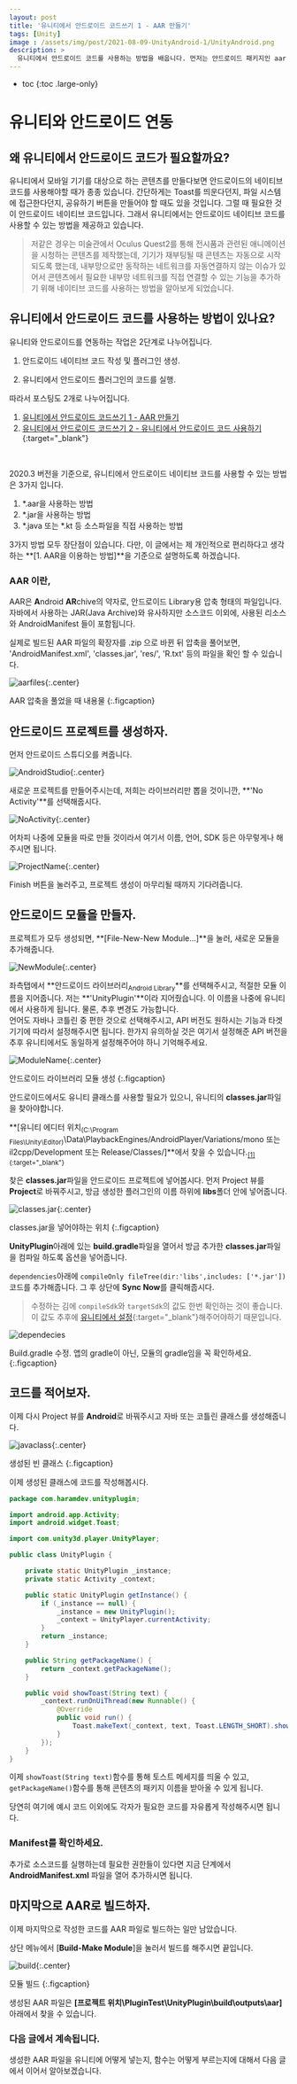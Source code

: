 ```yaml
---
layout: post
title: '유니티에서 안드로이드 코드쓰기 1 - AAR 만들기'
tags: [Unity]
image : /assets/img/post/2021-08-09-UnityAndroid-1/UnityAndroid.png
description: >
  유니티에서 안드로이드 코드를 사용하는 방법을 배웁니다. 먼저는 안드로이드 패키지인 aar 파일을 만드는 방법을 알아봅니다.
---
```


* toc
{:toc .large-only}


# 유니티와 안드로이드 연동

## 왜 유니티에서 안드로이드 코드가 필요할까요?

유니티에서 모바일 기기를 대상으로 하는 콘텐츠를 만들다보면 안드로이드의 네이티브 코드를 사용해야할 때가 종종 있습니다. 간단하게는 Toast를 띄운다던지, 파일 시스템에 접근한다던지, 공유하기 버튼을 만들어야 할 때도 있을 것입니다. 그럴 때 필요한 것이 안드로이드 네이티브 코드입니다. 그래서 유니티에서는 안드로이드 네이티브 코드를 사용할 수 있는 방법을 제공하고 있습니다.

> 저같은 경우는 미술관에서 Oculus Quest2를 통해 전시품과 관련된 애니메이션을 시청하는 콘텐츠를 제작했는데, 기기가 재부팅될 때 콘텐츠는 자동으로 시작되도록 했는데, 내부망으로만 동작하는 네트워크를 자동연결하지 않는 이슈가 있어서 콘텐츠에서 필요한 내부망 네트워크를 직접 연결할 수 있는 기능을 추가하기 위해 네이티브 코드를 사용하는 방법을 알아보게 되었습니다. 

## 유니티에서 안드로이드 코드를 사용하는 방법이 있나요?

유니티와 안드로이드를 연동하는 작업은 2단계로 나누어집니다. 

1. 안드로이드 네이티브 코드 작성 및 플러그인 생성.

2. 유니티에서 안드로이드 플러그인의 코드를 실행.

따라서 포스팅도 2개로 나누어집니다.

1. [유니티에서 안드로이드 코드쓰기 1 - AAR 만들기](#)
2. [유니티에서 안드로이드 코드쓰기 2 - 유니티에서 안드로이드 코드 사용하기](https://leehs27.github.io/programming/2021-08-17-UnityAndroid-2/){:target="_blank"}

<br/>

2020.3 버전을 기준으로, 유니티에서 안드로이드 네이티브 코드를 사용할 수 있는 방법은 3가지 입니다.

1. *.aar을 사용하는 방법
2. *.jar을 사용하는 방법
3. *.java 또는 *.kt 등 소스파일을 직접 사용하는 방법

3가지 방법 모두 장단점이 있습니다. 다만, 이 글에서는 제 개인적으로 편리하다고 생각하는 **[1. AAR을 이용하는 방법]**을 기준으로 설명하도록 하겠습니다.

### AAR 이란,

AAR은 **A**ndroid **AR**chive의 약자로, 안드로이드 Library용 압축 형태의 파일입니다. 자바에서 사용하는 JAR(Java Archive)와 유사하지만 소스코드 이외에, 사용된 리소스와 AndroidManifest 들이 포함됩니다.

실제로 빌드된 AAR 파일의 확장자를 .zip 으로 바뀐 뒤 압축을 풀어보면, 'AndroidManifest.xml', 'classes.jar', 'res/', 'R.txt' 등의 파일을 확인 할 수 있습니다.

![aarfiles](../../assets/img/post/2021-08-09-UnityAndroid-1/aarfiles.png){:.center}

AAR 압축을 풀었을 때 내용물
{:.figcaption}

## 안드로이드 프로젝트를 생성하자.

먼저 안드로이드 스튜디오를 켜줍니다.

![AndroidStudio](../../assets/img/post/2021-08-09-UnityAndroid-1/AndroidStudio.png){:.center}

새로운 프로젝트를 만들어주시는데, 저희는 라이브러리만 뽑을 것이니깐, **'No Activity'**를 선택해줍시다.

![NoActivity](../../assets/img/post/2021-08-09-UnityAndroid-1/NoActivity.png){:.center}

어차피 나중에 모듈을 따로 만들 것이라서 여기서 이름, 언어, SDK 등은 아무렇게나 해주시면 됩니다. 

![ProjectName](../../assets/img/post/2021-08-09-UnityAndroid-1/ProjectName.png){:.center}

Finish 버튼을 눌러주고, 프로젝트 생성이 마무리될 때까지 기다려줍니다. 

## 안드로이드 모듈을 만들자.

프로젝트가 모두 생성되면, **[File-New-New Module...]**을 눌러, 새로운 모듈을 추가해줍니다.

![NewModule](../../assets/img/post/2021-08-09-UnityAndroid-1/NewModule.png){:.center}

좌측탭에서 **안드로이드 라이브러리<sub>Android Library</sub>**를 선택해주시고, 적절한 모듈 이름을 지어줍니다. 저는 **'UnityPlugin'**이라 지어줬습니다. 이 이름을 나중에 유니티에서 사용하게 됩니다. 물론, 추후 변경도 가능합니다.  
언어도 자바나 코틀린 중 편한 것으로 선택해주시고, API 버전도 원하시는 기능과 타겟 기기에 따라서 설정해주시면 됩니다. 한가지 유의하실 것은 여기서 설정해준 API 버전을 추후 유니티에서도 동일하게 설정해주어야 하니 기억해주세요.

![ModuleName](../../assets/img/post/2021-08-09-UnityAndroid-1/ModuleName.png){:.center}

안드로이드 라이브러리 모듈 생성
{:.figcaption}

안드로이드에서도 유니티 클래스를 사용할 필요가 있으니, 유니티의 **classes.jar**파일을 찾아야합니다.

**[유니티 에디터 위치<sub>(C:\Program Files\Unity\Editor)</sub>\Data\PlaybackEngines/AndroidPlayer/Variations/mono 또는 il2cpp/Development 또는 Release/Classes/]**에서 찾을 수 있습니다.<sub>[[1]](https://docs.unity3d.com/2019.4/Documentation/Manual/AndroidUnityPlayerActivity.html){:target="_blank"}</sub>

찾은 **classes.jar**파일을 안드로이드 프로젝트에 넣어봅시다. 먼저 Project 뷰를 **Project**로 바꿔주시고, 방금 생성한 플러그인의 이름 하위에 **libs**폴더 안에 넣어줍니다.

![classes.jar](../../assets/img/post/2021-08-09-UnityAndroid-1/classes.jar.png){:.center}

classes.jar을 넣어야하는 위치
{:.figcaption}

**UnityPlugin**아래에 있는 **build.gradle**파일을 열어서 방금 추가한 **classes.jar**파일을 컴파일 하도록 옵션을 넣어줍니다.

`dependencies`아래에 `compileOnly fileTree(dir:'libs',includes: ['*.jar'])` 코드를 추가해줍니다. 그 후 상단에 **Sync Now**를 클릭해줍시다. 

> 수정하는 김에 `compileSdk`와 `targetSdk`의 값도 한번 확인하는 것이 좋습니다. 이 값도 추후에 [유니티에서 설정](https://leehs27.github.io/programming/2021-08-17-UnityAndroid-2/#빌드-세팅을-하자){:target="_blank"}해주어야하기 때문입니다.

![dependecies](../../assets/img/post/2021-08-09-UnityAndroid-1/dependecies.png)

Build.gradle 수정. 앱의 gradle이 아닌, 모듈의 gradle임을 꼭 확인하세요.
{:.figcaption}

## 코드를 적어보자.



이제 다시 Project 뷰를 **Android**로 바꿔주시고 자바 또는 코틀린 클래스를 생성해줍니다.

![javaclass](../../assets/img/post/2021-08-09-UnityAndroid-1/javaclass.png){:.center}

생성된 빈 클래스
{:.figcaption}

이제 생성된 클래스에 코드를 작성해봅시다.

```java
package com.haramdev.unityplugin;

import android.app.Activity;
import android.widget.Toast;

import com.unity3d.player.UnityPlayer;

public class UnityPlugin {

    private static UnityPlugin _instance;
    private static Activity _context;

    public static UnityPlugin getInstance() {
        if (_instance == null) {
            _instance = new UnityPlugin();
            _context = UnityPlayer.currentActivity;
        }
        return _instance;
    }

    public String getPackageName() {
        return _context.getPackageName();
    }

    public void showToast(String text) {
        _context.runOnUiThread(new Runnable() {
            @Override
            public void run() {
                Toast.makeText(_context, text, Toast.LENGTH_SHORT).show();
            }
        });
    }
}
```

이제 `showToast(String text)`함수를 통해 토스트 메세지를 띄울 수 있고, `getPackageName()`함수를 통해 콘텐츠의 패키지 이름을 받아올 수 있게 됩니다. 

당연히 여기에 예시 코드 이외에도 각자가 필요한 코드를 자유롭게 작성해주시면 됩니다. 

### Manifest를 확인하세요.

추가로 소스코드를 실행하는데 필요한 권한들이 있다면 지금 단계에서 **AndroidManifest.xml** 파일을 열어 추가하시면 됩니다.

## 마지막으로 AAR로 빌드하자.

이제 마지막으로 작성한 코드를 AAR 파일로 빌드하는 일만 남았습니다.

상단 메뉴에서 [**Build-Make Module**]을 눌러서 빌드를 해주시면 끝입니다.

![build](../../assets/img/post/2021-08-09-UnityAndroid-1/build.png){:.center}

모듈 빌드
{:.figcaption}

생성된 AAR 파일은 **[프로젝트 위치\PluginTest\UnityPlugin\build\outputs\aar]** 아래에서 찾을 수 있습니다. 

### 다음 글에서 계속됩니다.

생성한 AAR 파일을 유니티에 어떻게 넣는지, 함수는 어떻게 부르는지에 대해서 다음 글에서 이어서 알아보겠습니다.
